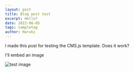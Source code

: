 ```yaml
---
layout: post
title: Blog post test
excerpt: Hello?
date: 2022-06-05
tags: sampletag
author: Haruki
---
```


I made this post for testing the CMS.js template.
Does it work?

I'll embed an image

![test image](https://i.gyazo.com/bdf2414e83ecb904132a7728d3e232ed.png)

